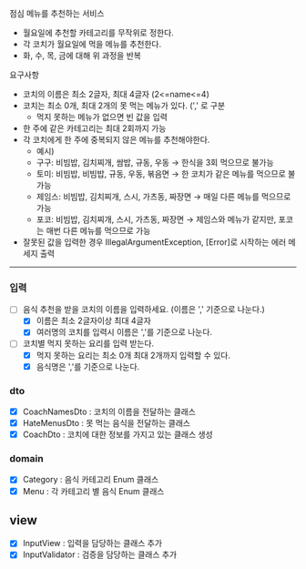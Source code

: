점심 메뉴를 추천하는 서비스
 - 월요일에 추천할 카테고리를 무작위로 정한다.
 - 각 코치가 월요일에 먹을 메뉴를 추천한다.
 - 화, 수, 목, 금에 대해 위 과정을 반복

요구사항
 - 코치의 이름은 최소 2글자, 최대 4글자 (2<=name<=4)
 - 코치는 최소 0개, 최대 2개의 못 먹는 메뉴가 있다. (',' 로 구분
    - 먹지 못하는 메뉴가 없으면 빈 값을 입력
 - 한 주에 같은 카테고리는 최대 2회까지 가능
 - 각 코치에게 한 주에 중복되지 않은 메뉴를 추천해야한다.
     - 예시)
     - 구구: 비빔밥, 김치찌개, 쌈밥, 규동, 우동 → 한식을 3회 먹으므로 불가능
     - 토미: 비빔밥, 비빔밥, 규동, 우동, 볶음면 → 한 코치가 같은 메뉴를 먹으므로 불가능
     - 제임스: 비빔밥, 김치찌개, 스시, 가츠동, 짜장면 → 매일 다른 메뉴를 먹으므로 가능
     - 포코: 비빔밥, 김치찌개, 스시, 가츠동, 짜장면 → 제임스와 메뉴가 같지만, 포코는 매번 다른 메뉴를 먹으므로 가능
- 잘못된 값을 입력한 경우 IllegalArgumentException, [Error]로 시작하는 에러 메세지 출력

---

### 입력 
 - [ ] 음식 추천을 받을 코치의 이름을 입력하세요. (이름은 ',' 기준으로 나눈다.)
   - [x] 이름은 최소 2글자이상 최대 4글자
   - [x] 여러명의 코치를 입력시 이름은 ','를 기준으로 나눈다.
 - [ ] 코치별 먹지 못하는 요리를 입력 받는다. 
   - [x] 먹지 못하는 요리는 최소 0개 최대 2개까지 입력할 수 있다.
   - [x] 음식명은 ','를 기준으로 나눈다.
 
### dto
- [x] CoachNamesDto : 코치의 이름을 전달하는 클래스
- [x] HateMenusDto : 못 먹는 음식을 전달하는 클래스
- [x] CoachDto : 코치에 대한 정보를 가지고 있는 클래스 생성

### domain
- [x] Category : 음식 카테고리 Enum 클래스
- [x] Menu : 각 카테고리 별 음식 Enum 클래스

## view
- [x] InputView : 입력을 담당하는 클래스 추가
- [x] InputValidator : 검증을 담당하는 클래스 추가